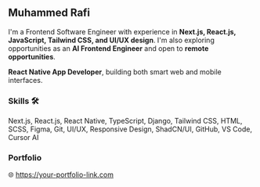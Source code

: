 <div class="max-w-3xl mx-auto p-6 space-y-6 text-gray-800">
  <h2 class="text-3xl font-bold">Muhammed Rafi</h2>

<p class="text-base leading-relaxed">
  I'm a Frontend Software Engineer with experience in <strong>Next.js, React.js, JavaScript, Tailwind CSS, and UI/UX design</strong>. I'm also exploring opportunities as an <strong>AI Frontend Engineer</strong> and open to <strong>remote opportunities</strong>.
</p>


  <p class="text-base leading-relaxed"><strong>React Native App Developer</strong>, building both smart web and mobile interfaces. </p>

  <div>
    <h3 class="text-lg font-semibold">Skills 🛠️</h3>
    <p class="text-base leading-relaxed">
      Next.js, React.js, React Native, TypeScript, Django, Tailwind CSS, HTML, SCSS, Figma, Git, UI/UX, Responsive Design, 
      ShadCN/UI, GitHub,  VS Code, Cursor AI
    </p>
  </div>

  <div>
    <h3 class="text-lg font-semibold">Portfolio</h3>
    <p class="text-base">
      🌐 <a href="https://your-portfolio-link.com" class="text-blue-600 underline" target="_blank">
        https://your-portfolio-link.com
      </a>
    </p>
  </div>
</div>
